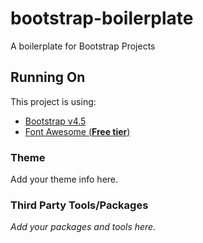 # bootstrap-boilerplate
A boilerplate for Bootstrap Projects
## Running On
This project is using:
- [Bootstrap v4.5](https://getbootstrap.com/docs/4.5/getting-started/introduction/)
- [Font Awesome (**Free tier**)](https://fontawesome.com/icons?d=gallery&p=2&m=free)
### Theme
Add your theme info here.
### Third Party Tools/Packages
_Add your packages and tools here._




